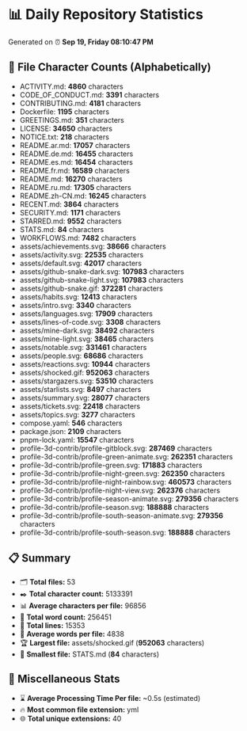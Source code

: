 # 📊 Daily Repository Statistics
Generated on ⏰ **Sep 19, Friday 08:10:47 PM**

## 📂 File Character Counts (Alphabetically)
- ACTIVITY.md: **4860** characters
- CODE_OF_CONDUCT.md: **3391** characters
- CONTRIBUTING.md: **4181** characters
- Dockerfile: **1195** characters
- GREETINGS.md: **351** characters
- LICENSE: **34650** characters
- NOTICE.txt: **218** characters
- README.ar.md: **17057** characters
- README.de.md: **16455** characters
- README.es.md: **16454** characters
- README.fr.md: **16589** characters
- README.md: **16270** characters
- README.ru.md: **17305** characters
- README.zh-CN.md: **16245** characters
- RECENT.md: **3864** characters
- SECURITY.md: **1171** characters
- STARRED.md: **9552** characters
- STATS.md: **84** characters
- WORKFLOWS.md: **7482** characters
- assets/achievements.svg: **38666** characters
- assets/activity.svg: **22535** characters
- assets/default.svg: **42017** characters
- assets/github-snake-dark.svg: **107983** characters
- assets/github-snake-light.svg: **107983** characters
- assets/github-snake.gif: **372281** characters
- assets/habits.svg: **12413** characters
- assets/intro.svg: **3340** characters
- assets/languages.svg: **17909** characters
- assets/lines-of-code.svg: **3308** characters
- assets/mine-dark.svg: **38492** characters
- assets/mine-light.svg: **38465** characters
- assets/notable.svg: **331461** characters
- assets/people.svg: **68686** characters
- assets/reactions.svg: **10944** characters
- assets/shocked.gif: **952063** characters
- assets/stargazers.svg: **53510** characters
- assets/starlists.svg: **8497** characters
- assets/summary.svg: **28077** characters
- assets/tickets.svg: **22418** characters
- assets/topics.svg: **3277** characters
- compose.yaml: **546** characters
- package.json: **2109** characters
- pnpm-lock.yaml: **15547** characters
- profile-3d-contrib/profile-gitblock.svg: **287469** characters
- profile-3d-contrib/profile-green-animate.svg: **262351** characters
- profile-3d-contrib/profile-green.svg: **171883** characters
- profile-3d-contrib/profile-night-green.svg: **262350** characters
- profile-3d-contrib/profile-night-rainbow.svg: **460573** characters
- profile-3d-contrib/profile-night-view.svg: **262376** characters
- profile-3d-contrib/profile-season-animate.svg: **279356** characters
- profile-3d-contrib/profile-season.svg: **188888** characters
- profile-3d-contrib/profile-south-season-animate.svg: **279356** characters
- profile-3d-contrib/profile-south-season.svg: **188888** characters

## 📋 Summary
- 🗂️ **Total files:** 53
- ✒️ **Total character count:** 5133391
- 📊 **Average characters per file:** 96856
- 📝 **Total word count:** 256451
- 🧾 **Total lines:** 15353
- 📐 **Average words per file:** 4838
- 🏆 **Largest file:** assets/shocked.gif (**952063** characters)
- 🥉 **Smallest file:** STATS.md (**84** characters)

## 🌟 Miscellaneous Stats
- ⌛ **Average Processing Time Per file:** ~0.5s (estimated)
- 🔥 **Most common file extension:** yml
- 🌐 **Total unique extensions:** 40
